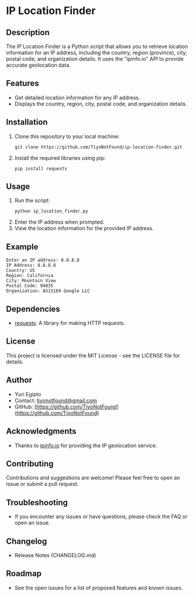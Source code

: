 # IP Location Finder

## Description
The IP Location Finder is a Python script that allows you to retrieve location information for an IP address, including the country, region (province), city, postal code, and organization details. It uses the "ipinfo.io" API to provide accurate geolocation data.

## Features
- Get detailed location information for any IP address.
- Displays the country, region, city, postal code, and organization details.

## Installation
1. Clone this repository to your local machine:
   ```
   git clone https://github.com/TiyoNotFound/ip-location-finder.git
   ```
2. Install the required libraries using pip:
   ```
   pip install requests
   ```

## Usage
1. Run the script:
   ```
   python ip_location_finder.py
   ```
2. Enter the IP address when prompted.
3. View the location information for the provided IP address.

## Example
```
Enter an IP address: 8.8.8.8
IP Address: 8.8.8.8
Country: US
Region: California
City: Mountain View
Postal Code: 94035
Organization: AS15169 Google LLC
```

## Dependencies
- [requests](https://pypi.org/project/requests/): A library for making HTTP requests.

## License
This project is licensed under the MIT License - see the LICENSE file for details.

## Author
- Yuri Egipto
- Contact: tiyonotfound@gmail.com
- GitHub: [https://github.com/TiyoNotFound](https://github.com/TiyoNotFound)

## Acknowledgments
- Thanks to [ipinfo.io](https://ipinfo.io/) for providing the IP geolocation service.

## Contributing
Contributions and suggestions are welcome! Please feel free to open an issue or submit a pull request.

## Troubleshooting
- If you encounter any issues or have questions, please check the FAQ or open an issue.

## Changelog
- Release Notes (CHANGELOG.md)

## Roadmap
- See the open issues for a list of proposed features and known issues.
